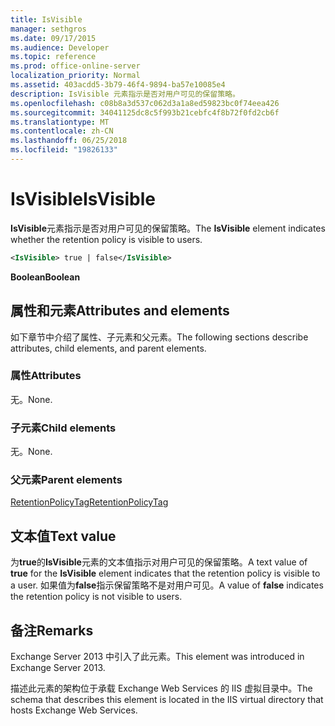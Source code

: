 ```yaml
---
title: IsVisible
manager: sethgros
ms.date: 09/17/2015
ms.audience: Developer
ms.topic: reference
ms.prod: office-online-server
localization_priority: Normal
ms.assetid: 403acdd5-3b79-46f4-9894-ba57e10085e4
description: IsVisible 元素指示是否对用户可见的保留策略。
ms.openlocfilehash: c08b8a3d537c062d3a1a8ed59823bc0f74eea426
ms.sourcegitcommit: 34041125dc8c5f993b21cebfc4f8b72f0fd2cb6f
ms.translationtype: MT
ms.contentlocale: zh-CN
ms.lasthandoff: 06/25/2018
ms.locfileid: "19826133"
---
```

# <a name="isvisible"></a><span data-ttu-id="0581f-103">IsVisible</span><span class="sxs-lookup"><span data-stu-id="0581f-103">IsVisible</span></span>

<span data-ttu-id="0581f-104">**IsVisible**元素指示是否对用户可见的保留策略。</span><span class="sxs-lookup"><span data-stu-id="0581f-104">The **IsVisible** element indicates whether the retention policy is visible to users.</span></span> 
  
```XML
<IsVisible> true | false</IsVisible>
```

 <span data-ttu-id="0581f-105">**Boolean**</span><span class="sxs-lookup"><span data-stu-id="0581f-105">**Boolean**</span></span>
## <a name="attributes-and-elements"></a><span data-ttu-id="0581f-106">属性和元素</span><span class="sxs-lookup"><span data-stu-id="0581f-106">Attributes and elements</span></span>

<span data-ttu-id="0581f-107">如下章节中介绍了属性、子元素和父元素。</span><span class="sxs-lookup"><span data-stu-id="0581f-107">The following sections describe attributes, child elements, and parent elements.</span></span>
  
### <a name="attributes"></a><span data-ttu-id="0581f-108">属性</span><span class="sxs-lookup"><span data-stu-id="0581f-108">Attributes</span></span>

<span data-ttu-id="0581f-109">无。</span><span class="sxs-lookup"><span data-stu-id="0581f-109">None.</span></span>
  
### <a name="child-elements"></a><span data-ttu-id="0581f-110">子元素</span><span class="sxs-lookup"><span data-stu-id="0581f-110">Child elements</span></span>

<span data-ttu-id="0581f-111">无。</span><span class="sxs-lookup"><span data-stu-id="0581f-111">None.</span></span>
  
### <a name="parent-elements"></a><span data-ttu-id="0581f-112">父元素</span><span class="sxs-lookup"><span data-stu-id="0581f-112">Parent elements</span></span>

[<span data-ttu-id="0581f-113">RetentionPolicyTag</span><span class="sxs-lookup"><span data-stu-id="0581f-113">RetentionPolicyTag</span></span>](retentionpolicytag.md)
  
## <a name="text-value"></a><span data-ttu-id="0581f-114">文本值</span><span class="sxs-lookup"><span data-stu-id="0581f-114">Text value</span></span>

<span data-ttu-id="0581f-115">为**true**的**IsVisible**元素的文本值指示对用户可见的保留策略。</span><span class="sxs-lookup"><span data-stu-id="0581f-115">A text value of **true** for the **IsVisible** element indicates that the retention policy is visible to a user.</span></span> <span data-ttu-id="0581f-116">如果值为**false**指示保留策略不是对用户可见。</span><span class="sxs-lookup"><span data-stu-id="0581f-116">A value of **false** indicates the retention policy is not visible to users.</span></span> 
  
## <a name="remarks"></a><span data-ttu-id="0581f-117">备注</span><span class="sxs-lookup"><span data-stu-id="0581f-117">Remarks</span></span>

<span data-ttu-id="0581f-118">Exchange Server 2013 中引入了此元素。</span><span class="sxs-lookup"><span data-stu-id="0581f-118">This element was introduced in Exchange Server 2013.</span></span>
  
<span data-ttu-id="0581f-119">描述此元素的架构位于承载 Exchange Web Services 的 IIS 虚拟目录中。</span><span class="sxs-lookup"><span data-stu-id="0581f-119">The schema that describes this element is located in the IIS virtual directory that hosts Exchange Web Services.</span></span>
  

